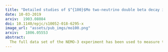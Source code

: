 ```yaml
---
title: "Detailed studies of $^{100}$Mo two-neutrino double beta decay in NEMO-3"
date: 10-03-2019
arxiv: 	1903.08084
doi: 10.1140/epjc/s10052-018-6295-x
image_url: "assets/pub_imgs/mo100.png"
arxiv:   1806.05553
abstract:
  The full data set of the NEMO-3 experiment has been used to measure the half-life of the two-neutrino double beta decay of $^{100}$Mo to the ground state of $^{100}$Ru, $T_{1/2} = \left[ 6.81 \pm 0.01\,\left(\mbox{stat}\right) ^{+0.38}_{-0.40}\,\left(\mbox{syst}\right) \right] \times10^{18}$~y. The two-electron energy sum, single electron energy spectra and distribution of the angle between the electrons are presented with an unprecedented statistics of $5\times10^5$ events and a signal-to-background ratio of $\sim$80. Clear evidence for the Single State Dominance model is found for this nuclear transition. Limits on Majoron emitting neutrinoless double beta decay modes with spectral indices of n=2,3,7,  as well as constraints on Lorentz invariance violation and on the bosonic neutrino contribution to the two-neutrino double beta decay mode are obtained.
---
```

